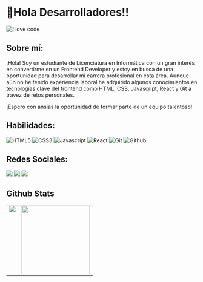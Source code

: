 # 👋Hola Desarrolladores!!
![I love code](https://media-exp1.licdn.com/dms/image/C4D16AQH8BuipNeKkSw/profile-displaybackgroundimage-shrink_350_1400/0/1629693060090?e=1672876800&v=beta&t=K-SDx1s1L4EPep1xfqYeaqlPI1meohpCtraygBW4BwY)

## Sobre mí:
¡Hola! Soy un estudiante de Licenciatura en Informática con un gran interés en convertirme en un Frontend Developer y estoy en busca de una oportunidad para desarrollar mi carrera profesional en esta área. Aunque aún no he tenido experiencia laboral he adquirido algunos conocimientos en tecnologías clave del frontend como HTML, CSS, Javascript, React y Git a travez de retos personales.

¡Espero con ansias  la oportunidad de formar parte de un equipo talentoso!

## Habilidades:
![HTML5](https://img.shields.io/badge/HTML5-DD4B25?style=for-the-badge&logo=html5&logoColor=white)
![CSS3](https://img.shields.io/badge/CSS3-254CDD?style=for-the-badge&logo=css3&logoColor=white)
![Javascript](https://img.shields.io/badge/JavaScript-EFD81D?style=for-the-badge&logo=javascript&logoColor=black)
![React](https://img.shields.io/badge/React-000000?style=for-the-badge&logo=react&logoColor=61DAFB)
![Git](https://img.shields.io/badge/Git-F05032?style=for-the-badge&logo=git&logoColor=white)
![Github](https://img.shields.io/badge/GitHub-000000?style=for-the-badge&logo=github&logoColor=white)

## Redes Sociales:
<p>
  <a href="https://www.instagram.com/__manuelchavez/">
    <img src="https://img.shields.io/badge/Instagram-5D4EC4?style=for-the-badge&logo=instagram&logoColor=white">
  </a>
  <a href="https://www.linkedin.com/in/manuel-chavez-ab0b711ab/">
    <img src="https://img.shields.io/badge/LinkedIn-0077B5?style=for-the-badge&logo=linkedin&logoColor=white">
  </a>
  <a href="mailto:chavezofficial2015@gmail.com">
    <img src="https://img.shields.io/badge/Gmail-D14836?style=for-the-badge&logo=gmail&logoColor=white">
  </a>
</p>

## Github Stats
<table>
  <tr>
    <td valign="top"><img src="https://github-readme-stats.vercel.app/api/top-langs/?username=mmedinasv05&theme=radical&card_width=400em)](https://github.com/mmedinasv05/mmedinasv05/github-readme-stats"/></td>
    <td valign="top"><img height="180em" src="https://github-readme-stats.vercel.app/api?username=mmedinasv05&show_icons=true&hide_border=true&&count_private=true&include_all_commits=true&theme=radical&hide_stars=false" /></td>
  </tr>
</table>

